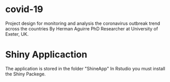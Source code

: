 # covid-19

Project design for monitoring and analysis the coronavirus outbreak trend across the countries
By Herman Aguirre
PhD Researcher at University of Exeter, UK.

# Shiny Applicaction

The application is stored in the folder "ShineApp"
In Rstudio you must install the Shiny Packege.
